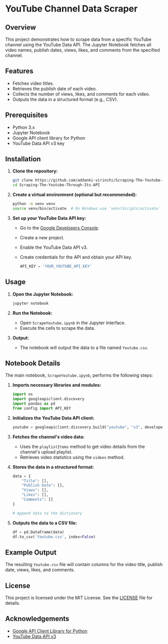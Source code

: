 # YouTube Channel Data Scraper

## Overview

This project demonstrates how to scrape data from a specific YouTube channel using the YouTube Data API. The Jupyter Notebook fetches all video names, publish dates, views, likes, and comments from the specified channel.

## Features

- Fetches video titles.
- Retrieves the publish date of each video.
- Collects the number of views, likes, and comments for each video.
- Outputs the data in a structured format (e.g., CSV).

## Prerequisites

- Python 3.x
- Jupyter Notebook
- Google API client library for Python
- YouTube Data API v3 key

## Installation

1. **Clone the repository:**

    ```bash
    git clone https://github.com/addanki-virinchi/Scraping-The-Youtube-Through-Its-API.git
    cd Scraping-The-Youtube-Through-Its-API
    ```

2. **Create a virtual environment (optional but recommended):**

    ```bash
    python -m venv venv
    source venv/bin/activate  # On Windows use `venv\Scripts\activate`
    ```



5.  **Set up your YouTube Data API key:**

    - Go to the [Google Developers Console](https://console.developers.google.com/).
    - Create a new project.
    - Enable the YouTube Data API v3.
    - Create credentials for the API and obtain your API key.

        ```python
        API_KEY = 'YOUR_YOUTUBE_API_KEY'
        ```

## Usage

1. **Open the Jupyter Notebook:**

    ```bash
    jupyter notebook
    ```

2. **Run the Notebook:**

    - Open `ScrapeYoutube.ipynb` in the Jupyter interface.
    - Execute the cells to scrape the data.

3. **Output:**

    - The notebook will output the data to a file named `Youtube.csv`.

## Notebook Details

The main notebook, `ScrapeYoutube.ipynb`, performs the following steps:

1. **Imports necessary libraries and modules:**

    ```python
    import os
    import googleapiclient.discovery
    import pandas as pd
    from config import API_KEY
    ```

2. **Initializes the YouTube Data API client:**

    ```python
    youtube = googleapiclient.discovery.build("youtube", "v3", developerKey=API_KEY)
    ```

3. **Fetches the channel's video data:**

    - Uses the `playlistItems` method to get video details from the channel's upload playlist.
    - Retrieves video statistics using the `videos` method.

4. **Stores the data in a structured format:**

    ```python
    data = {
        "Title": [],
        "Publish Date": [],
        "Views": [],
        "Likes": [],
        "Comments": []
    }

    # Append data to the dictionary
    ```

5. **Outputs the data to a CSV file:**

    ```python
    df = pd.DataFrame(data)
    df.to_csv('Youtube.csv', index=False)
    ```

## Example Output

The resulting `Youtube.csv` file will contain columns for the video title, publish date, views, likes, and comments.

## License

This project is licensed under the MIT License. See the [LICENSE](LICENSE) file for details.

## Acknowledgements

- [Google API Client Library for Python](https://github.com/googleapis/google-api-python-client)
- [YouTube Data API v3](https://developers.google.com/youtube/v3)
